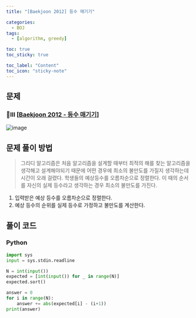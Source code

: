 ```yaml
---
title: "[Baekjoon 2012] 등수 매기기" 

categories:
  - BOJ
tags:
  - [algorithm, greedy]

toc: true
toc_sticky: true

toc_label: "Content"
toc_icon: "sticky-note"
---
```


## 문제

### 🤍Ⅲ [[Baekjoon 2012 - 등수 매기기](https://www.acmicpc.net/problem/2012)]

![image](https://github.com/dongyeon-0822/dongyeon-0822.github.io/assets/68420044/4db3e463-dff0-4afc-a5aa-08848b337aa5)

## 문제 풀이 방법

> 그리디 알고리즘은 처음 알고리즘을 설계할 때부터 최적의 해를 찾는 알고리즘을 생각해고 설계해야되기 때문에 어떤 경우에 최소의 불만도를 가질지 생각하는데 시간이 오래 걸렸다. 
학생들의 예상등수를 오름차순으로 정렬한다. 이 때의 순서를 자신의 실제 등수라고 생각하는 경우 최소의 불만도를 가진다.
> 
1. 입력받은 예상 등수를 오름차순으로 정렬한다. 
2. 예상 등수의 순위를 실제 등수로 가정하고 불만도를 계산한다. 

## 풀이 코드

### Python

```python
import sys
input = sys.stdin.readline

N = int(input())
expected = [int(input()) for _ in range(N)]
expected.sort()

answer = 0
for i in range(N):
    answer += abs(expected[i] - (i+1))
print(answer)
```